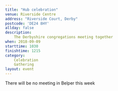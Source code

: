 ```yaml
---
title: "Hub celebration"
venue: Riverside Centre
address: "Riverside Court, Derby"
postcode: 'DE24 8HY'
allday: false
description: 
    The Derbyshire congregations meeting together
when: 2018-09-09
starttime: 1030
finishtime: 1215
category:
    Celebration
    Gathering
layout: event
---
```

There will be no meeting in Belper this week
